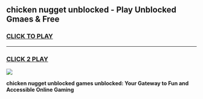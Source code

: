 
## chicken nugget unblocked - Play Unblocked Gmaes & Free
<h3>
<a href="https://news.freeplayer.one?title=chicken_nugget_unblocked&ref=23F">CLICK TO PLAY</a></h3>
<hr>

<h3>
<a href="https://news.freeplayer.one?title=chicken_nugget_unblocked&ref=23F">CLICK 2 PLAY</a>
  
</h3>

<a href="https://news.freeplayer.one?title=chicken_nugget_unblocked&ref=23F/"><img src="https://clearcache.store/games.png"></a>


**chicken nugget unblocked games unblocked: Your Gateway to Fun and Accessible Online Gaming**
